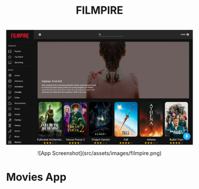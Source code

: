 <h1 align="center">
  FILMPIRE
</h1>
<br/>

<img align="center" src="src/assets/images/filmpire.png" />
<p align="center">
  ![App Screenshot](src/assets/images/filmpire.png)
</p>

# Movies App
